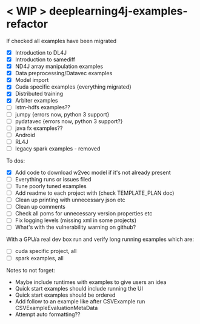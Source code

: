 # < WIP > deeplearning4j-examples-refactor

If checked all examples have been migrated
- [X] Introduction to DL4J
- [X] Introduction to samediff
- [X] ND4J array manipulation examples
- [X] Data preprocessing/Datavec examples 
- [X] Model import
- [X] Cuda specific examples {everything migrated}
- [X] Distributed training
- [X] Arbiter examples
- [ ] lstm-hdfs examples??
- [ ] jumpy {errors now, python 3 support}
- [ ] pydatavec {errors now, python 3 support?}
- [ ] java fx examples??
- [ ] Android
- [ ] RL4J
- [ ] legacy spark examples - removed

To dos: 
- [X] Add code to download w2vec model if it's not already present
- [ ] Everything runs or issues filed
- [ ] Tune poorly tuned examples
- [ ] Add readme to each project with (check TEMPLATE_PLAN doc)
- [ ] Clean up printing with unnecessary json etc
- [ ] Clean up comments
- [ ] Check all poms for unnecessary version properties etc
- [ ] Fix logging levels (missing xml in some projects)
- [ ] What's with the vulnerability warning on github?

With a GPU/a real dev box run and verify long running examples which are:
- [ ] cuda specific project, all
- [ ] spark examples, all

Notes to not forget:
- Maybe include runtimes with examples to give users an idea
- Quick start examples should include running the UI
- Quick start examples should be ordered
- Add follow to an example like after CSVExample run CSVExampleEvaluationMetaData
- Attempt auto formatting??

